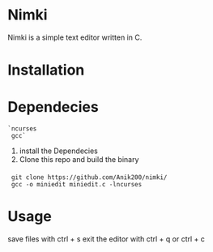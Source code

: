# Nimki
Nimki is a simple text editor written in C.
# Installation
  # Dependecies
    `ncurses
     gcc`
1. install the Dependecies
2. Clone this repo and build the binary
####
     git clone https://github.com/Anik200/nimki/
     gcc -o miniedit miniedit.c -lncurses
# Usage
save files with ctrl + s
exit the editor with ctrl + q or ctrl + c
     
